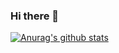 ### Hi there 👋

[![Anurag's github stats](https://github-readme-stats.vercel.app/api?username=huseyinsimsekk&theme=synthwave&show_icons=true)](https://github.com/huseyinsimsekk/github-readme-stats)
